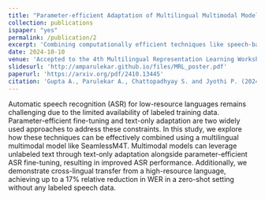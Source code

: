 ```yaml
---
title: "Parameter-efficient Adaptation of Multilingual Multimodal Models for Low-resource ASR"
collection: publications
ispaper: "yes"
permalink: /publication/2
excerpt: 'Combining computationally efficient techniques like speech-based parameter-efficient finetuning and text-only adaptation to improve automatic speech recognition of low resource languages using multimodal multilingual models.'
date: 2024-10-10
venue: 'Accepted to the 4th Multilingual Representation Learning Workshop, EMNLP 2024'
slidesurl: 'http://amparulekar.github.io/files/MRL_poster.pdf'
paperurl: 'https://arxiv.org/pdf/2410.13445'
citation: 'Gupta A., Parulekar A., Chattopadhyay S. and Jyothi P. (2024). Parameter-efficient Adaptation of Multilingual Multimodal Models for Low-resource ASR. https://arxiv.org/abs/2410.13445 '
---
```


Automatic speech recognition (ASR) for low-resource languages remains challenging due to the limited availability of labeled training data. Parameter-efficient fine-tuning and text-only adaptation are two widely used approaches to address these constraints. In this study, we explore how these techniques can be effectively combined using a multilingual multimodal model like SeamlessM4T. Multimodal models can leverage unlabeled text through text-only adaptation alongside parameter-efficient ASR fine-tuning, resulting in improved ASR performance. Additionally, we demonstrate cross-lingual transfer from a high-resource language, achieving up to a 17% relative reduction in WER in a zero-shot setting without any labeled speech data.
